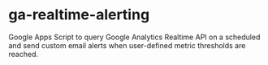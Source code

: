 # ga-realtime-alerting
Google Apps Script to query Google Analytics Realtime API on a scheduled and send custom email alerts when user-defined metric thresholds are reached.
